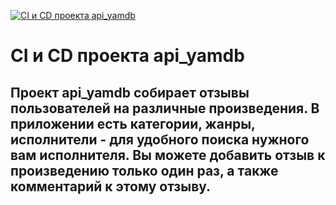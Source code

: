 [![CI и CD проекта api_yamdb](https://github.com/Tatuanshik/yamdb_final/actions/workflows/yamdb_workflow.yml/badge.svg?branch=master)](https://github.com/Tatuanshik/yamdb_final/actions/workflows/yamdb_workflow.yml/)


# CI и CD проекта api_yamdb
## Проект api_yamdb собирает отзывы пользователей на различные произведения. В приложении есть категории, жанры, исполнители - для удобного поиска нужного вам исполнителя. Вы можете добавить отзыв к произведению только один раз, а также комментарий к этому отзыву.
